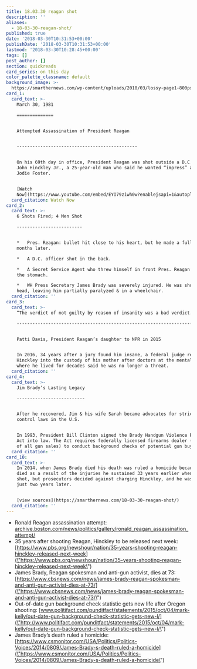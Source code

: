 ```yaml
---
title: 18.03.30 reagan shot
description: ''
aliases:
  - 18-03-30-reagan-shot/
published: true
date: '2018-03-30T10:31:53+00:00'
publishDate: '2018-03-30T10:31:53+00:00'
lastmod: '2018-03-30T10:28:45+00:00'
tags: []
post_author: []
section: quickreads
card_series: on this day
color_palette_classname: default
background_image: >-
  https://smarthernews.com/wp-content/uploads/2018/03/lossy-page1-800px-Photograph_of_President_Reagan_waving_to_crowds_immediately_before_being_shot_in_an_assassination_attempt_Washington..._-_NARA_-_198513.tif.jpg
card_1:
  card_text: >-
    March 30, 1981

    ==============


    Attempted Assassination of President Reagan  


    ----------------------------------------------


    On his 69th day in office, President Reagan was shot outside a D.C. hotel by
    John Hinckley Jr., a 25-year-old man who said he wanted “impress” actress
    Jodie Foster.


    [Watch
    Now](https://www.youtube.com/embed/EYI79ziwh0w?enablejsapi=1&autoplay=1&rel=0)
  card_citation: Watch Now
card_2:
  card_text: >-
    6 Shots Fired; 4 Men Shot

    -------------------------


    *   Pres. Reagan: bullet hit close to his heart, but he made a full recovery
    months later.

    *   A D.C. officer shot in the back.

    *   A Secret Service Agent who threw himself in front Pres. Reagan shot in
    the stomach.

    *   WH Press Secretary James Brady was severely injured. He was shot in the
    head, leaving him partially paralyzed & in a wheelchair.
  card_citation: ''
card_3:
  card_text: >-
    “The verdict of not guilty by reason of insanity was a bad verdict.”

    --------------------------------------------------------------------


    Patti Davis, President Reagan’s daughter to NPR in 2015


    In 2016, 34 years after a jury found him insane, a federal judge released
    Hinckley into the custody of his mother after doctors at the mental hospital
    where he lived for decades said he was no longer a threat.
  card_citation: ''
card_4:
  card_text: >-
    Jim Brady’s Lasting Legacy

    --------------------------


    After he recovered, Jim & his wife Sarah became advocates for stricter gun
    control laws in the U.S.


    In 1993, President Bill Clinton signed the Brady Handgun Violence Protection
    Act into law. The Act requires federally licensed firearms dealer (about 60%
    of all gun sales) to conduct background checks of potential gun buyers.
  card_citation: ''
card_10:
  card_text: >-
    In 2014, when James Brady died his death was ruled a homicide because he
    died as a result of the injuries he sustained 33 years earlier when he was
    shot, but prosecutors decided against charging Hinckley, and he was released
    just two years later.


    [view sources](https://smarthernews.com/18-03-30-reagan-shot/)
  card_citation: ''
---
```

*   Ronald Reagan assassination attempt: [archive.boston.com/news/politics/gallery/ronald\_reagan\_assassination\_attempt/](\"http://archive.boston.com/news/politics/gallery/ronald_reagan_assassination_attempt/\")
*   35 years after shooting Reagan, Hinckley to be released next week: [https://www.pbs.org/newshour/nation/35-years-shooting-reagan-hinckley-released-next-week](\"https://www.pbs.org/newshour/nation/35-years-shooting-reagan-hinckley-released-next-week\")
*   James Brady, Reagan spokesman and anti-gun activist, dies at 73: [https://www.cbsnews.com/news/james-brady-reagan-spokesman-and-anti-gun-activist-dies-at-73/](\"https://www.cbsnews.com/news/james-brady-reagan-spokesman-and-anti-gun-activist-dies-at-73/\")
*   Out-of-date gun background check statistic gets new life after Oregon shooting: [www.politifact.com/punditfact/statements/2015/oct/04/mark-kelly/out-date-gun-background-check-statistic-gets-new-l/](\"http://www.politifact.com/punditfact/statements/2015/oct/04/mark-kelly/out-date-gun-background-check-statistic-gets-new-l/\")
*   James Brady’s death ruled a homicide: [https://www.csmonitor.com/USA/Politics/Politics-Voices/2014/0809/James-Brady-s-death-ruled-a-homicide](\"https://www.csmonitor.com/USA/Politics/Politics-Voices/2014/0809/James-Brady-s-death-ruled-a-homicide\")